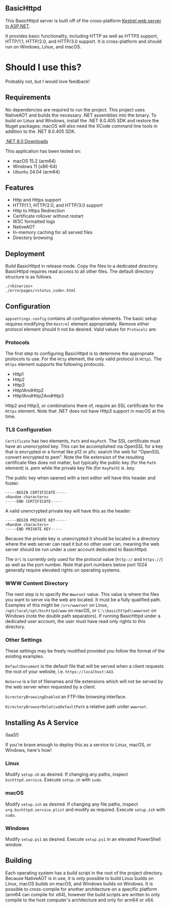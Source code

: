 ## BasicHttpd

This BasicHttpd server is built off of the cross-platform [Kestrel web server in ASP.NET](https://learn.microsoft.com/aspnet/core/fundamentals/servers/kestrel).

It provides basic functionality, including HTTP as well as HTTPS support, HTTP/1.1, HTTP/2.0, and HTTP/3.0 support. 
It is cross-platform and should run on Windows, Linux, and macOS.

# Should I use this?

Probably not, but I would love feedback!

## Requirements

No dependencies are required to run the project. This project uses NativeAOT and builds the necessary .NET 
assemblies into the binary. To build on Linux and Windows, install the .NET 8.0.405 SDK and restore the Nuget 
packages; macOS will also need the XCode command line tools in addition to the .NET 8.0.405 SDK.

[.NET 8.0 Downloads](https://dotnet.microsoft.com/download/dotnet/8.0)

This application has been tested on:

* macOS 15.2 (arm64)
* Windows 11 (x86-64)
* Ubuntu 24.04 (arm64)

## Features

* Http and Https support
* HTTP/1.1, HTTP/2.0, and HTTP/3.0 support
* Http to Https Redirection
* Certificate rollover without restart
* W3C formatted logs
* NativeAOT
* In-memory caching for all served files
* Directory browsing

## Deployment

Build BasicHttpd in release mode. Copy the files to a dedicated directory. BasicHttpd requires read access to all other
files. The default directory structure is as follows.

```text
./<binaries>
./errorpages/<status_code>.html
```

## Configuration

`appsettings.config` contains all configuration elements. The basic setup requires modifying the `Kestrel` element 
appropriately. Remove either protocol element should it not be desired. Valid values for `Protocols` are:

### Protocols

The first step to configuring BasicHttpd is to determine the appropriate protocols to use. For the `Http` element, 
the only valid protocol is `Http1`. The `Https` element supports the following protocols.

* Http1
* Http2
* Http3
* Http1AndHttp2
* Http1AndHttp2AndHttp3

Http2 and Http3, or combinations there of, require an SSL certificate for the `Https` element. Note that .NET does 
not have Http3 support in macOS at this time.

### TLS Configuration

`Certificate` has two elements, `Path` and `KeyPath`. The SSL certificate must have an unencrypted key. This can 
be accomplished via OpenSSL for a key that is encrypted or a format like p12 or pfx; search the web for "OpenSSL 
convert encrypted to pem". Note the file extension of the resulting certificate files does not matter, but typically 
the public key (for the `Path` element) is .pem while the private key file (for `KeyPath`) is .key.

The public key when opened with a text editor will have this header and footer:

```text
-----BEGIN CERTIFICATE-----
<Random characters>
-----END CERTIFICATE-----
```
A valid unencrypted private key will have this as the header:

```text
-----BEGIN PRIVATE KEY-----
<Random characters>
-----END PRIVATE KEY-----
```
Because the private key is unencrypted it should be located in a directory where the web server can read it but no 
other user can, meaning the web server should be run under a user account dedicated to BasicHttpd.

The `Url` is currently only used for the protocol value (`http://` and `https://`) as well as the port number. Note 
that port numbers below port 1024 generally require elevated rights on operating systems.

### WWW Content Directory

The next step is to specify the `Wwwroot` value. This value is where the files you want to serve via the web are 
located. It must be a fully qualified path. Examples of this might be `/srv/wwwroot` on Linux, 
`/opt/local/opt/bschttpd/www` on macOS, or `C:\\basichttpd\\wwwroot` on Windows (note the double path separators). If 
running BasicHttpd under a dedicated user account, the user must have read only rights to this directory.

### Other Settings

These settings may be freely modified provided you follow the format of the existing examples.

`DefaultDocument` is the default file that will be served when a client requests the root of your website, i.e. 
`https://localhost:443`.

`NoServe` is a list of filenames and file extensions which will not be served by the web server when requested by a 
client.

`DirectoryBrowsingEnabled` an FTP-like browsing interface.

`DirectoryBrowserRelativeDefaultPath` a relative path under `wwwroot`.

## Installing As A Service

(IaaS!)

If you're brave enough to deploy this as a service to Linux, macOS, or Windows, here's how!

### Linux

Modify `setup.sh` as desired. If changing any paths, inspect `bschttpd.service`. Execute `setup.sh` with `sudo`.

### macOS

Modify `setup.zsh` as desired. If changing any file paths, inspect `org.bschttpd.service.plist` and modify as 
required. Execute `setup.zsh` with `sudo`.

### Windows

Modify `setup.ps1` as desired. Execute `setup.ps1` in an elevated PowerShell window.

## Building

Each operating system has a build script in the root of the project directory. Because NativeAOT is in use, it is 
only possible to build Linux builds on Linux, macOS builds on macOS, and Windows builds on Windows. It is possible 
to cross-compile for another architecture on a specific platform (arm64 can compile for x64), however the build 
scripts are written to only compile to the host computer's architecture and only for arm64 or x64.